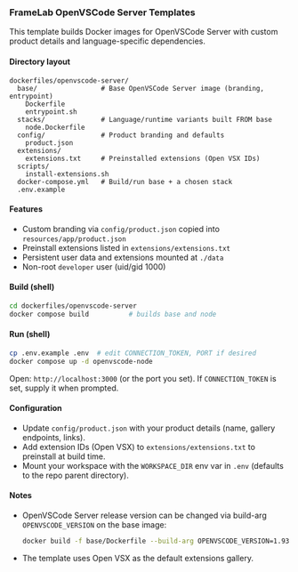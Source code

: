 ### FrameLab OpenVSCode Server Templates

This template builds Docker images for OpenVSCode Server with custom product details and language-specific dependencies.

#### Directory layout

```
dockerfiles/openvscode-server/
  base/                # Base OpenVSCode Server image (branding, entrypoint)
    Dockerfile
    entrypoint.sh
  stacks/              # Language/runtime variants built FROM base
    node.Dockerfile
  config/              # Product branding and defaults
    product.json
  extensions/
    extensions.txt     # Preinstalled extensions (Open VSX IDs)
  scripts/
    install-extensions.sh
  docker-compose.yml   # Build/run base + a chosen stack
  .env.example
```

#### Features

- Custom branding via `config/product.json` copied into `resources/app/product.json`
- Preinstall extensions listed in `extensions/extensions.txt`
- Persistent user data and extensions mounted at `./data`
- Non-root `developer` user (uid/gid 1000)

#### Build (shell)

```bash
cd dockerfiles/openvscode-server
docker compose build          # builds base and node
```

#### Run (shell)

```bash
cp .env.example .env  # edit CONNECTION_TOKEN, PORT if desired
docker compose up -d openvscode-node
```

Open: `http://localhost:3000` (or the port you set). If `CONNECTION_TOKEN` is set, supply it when prompted.

#### Configuration

- Update `config/product.json` with your product details (name, gallery endpoints, links).
- Add extension IDs (Open VSX) to `extensions/extensions.txt` to preinstall at build time.
- Mount your workspace with the `WORKSPACE_DIR` env var in `.env` (defaults to the repo parent directory).

#### Notes

- OpenVSCode Server release version can be changed via build-arg `OPENVSCODE_VERSION` on the base image:

  ```bash
  docker build -f base/Dockerfile --build-arg OPENVSCODE_VERSION=1.93.0 -t openvscode-base:latest .
  ```

- The template uses Open VSX as the default extensions gallery.


